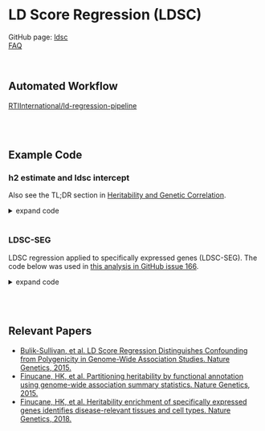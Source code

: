 # LD Score Regression (LDSC)
GitHub page: [ldsc](https://github.com/bulik/ldsc)<br>
[FAQ](https://github.com/bulik/ldsc/wiki/FAQ)

<br>

## Automated Workflow
[RTIInternational/ld-regression-pipeline](https://github.com/RTIInternational/ld-regression-pipeline) 

<br><br>

## Example Code
### h2 estimate and ldsc intercept
Also see the TL;DR section in [Heritability and Genetic Correlation](https://github.com/bulik/ldsc/wiki/Heritability-and-Genetic-Correlation).

<details>
  <summary>expand code</summary>
	

  
```bash
# start interactive session
docker run -it -v $PWD:/data/ \
    rtibiocloud/ldsc:v1.0.1_0bb574e /bin/bash

# Download data
cd /data/
wget https://data.broadinstitute.org/alkesgroup/LDSCORE/eur_w_ld_chr.tar.bz2
wget https://data.broadinstitute.org/alkesgroup/LDSCORE/w_hm3.snplist.bz2
tar -jxvf eur_w_ld_chr.tar.bz2
bunzip2 w_hm3.snplist.bz2

# Munge data
/opt/ldsc/munge_sumstats.py \
	--sumstats meta_results.txt \
	--N 17314 \
	--out meta_munged \
	--merge-alleles w_hm3.snplist

# calculate h2 estimate and ldsc intercept 
/opt/ldsc/ldsc.py \
	--h2 meta_munged.sumstats.gz \
	--ref-ld-chr eur_w_ld_chr/ \
	--w-ld-chr eur_w_ld_chr/ \
	--out meta_h2
```
</details>

<br>

### LDSC-SEG
LDSC regression applied to specifically expressed genes (LDSC-SEG).
The code below was used in [this analysis in GitHub issue 166](https://github.com/RTIInternational/bioinformatics/issues/166#issuecomment-816057301).

<details>
  <summary>expand code</summary>
	
```bash
# download files needed for partitioned heritability analysis
	
wget https://storage.googleapis.com/broad-alkesgroup-public/LDSCORE/weights_hm3_no_hla.tgz
tar -xvf weights_hm3_no_hla.tgz	

cd 1000g/
wget https://storage.googleapis.com/broad-alkesgroup-public/LDSCORE/1000G_phase3_baseline_ldscores.tgz
wget https://storage.googleapis.com/broad-alkesgroup-public/LDSCORE/1000G_Phase3_plinkfiles.tgz
wget https://storage.googleapis.com/broad-alkesgroup-public/LDSCORE/1000G_Phase3_frq.tgz

tar -xvf 1000G_Phase3_baseline_ldscores.tgz
tar -xvf 1000G_Phase3_plinkfiles.tgz
tar -xvf 1000G_Phase3_frq.tgz
```

```bash
# interactive session
docker run -it -v $PWD:/data/ \
    rtibiocloud/ldsc:v1.0.1_0bb574e bash

window=100000
for fdr in {"0.05","0.10"}; do # loop through each BED file
    coord_file=/data/deg_bedfiles/meta_analysis_sumstats_no_singletons_20220727_fdr${fdr}_coord.tsv 
    geneset_file=/data/deg_bedfiles/meta_analysis_sumstats_no_singletons_20220727_fdr${fdr}_geneset.tsv

    # store processing files for each meta in separate dir
    mkdir -p /data/{annotations_ldscores,results}/fdr$fdr/

    for j in {1..22}; do # loop through each chromosome
        python /opt/ldsc/make_annot.py \ # create annotation files
            --gene-set-file $geneset_file \
            --gene-coord-file $coord_file \
            --windowsize $window \
            --bimfile /data/1000g/1000G_EUR_Phase3_plink/1000G.EUR.QC.$j.bim \
            --annot-file /data/annotations_ldscores/fdr$fdr/oa_twas_meta_fdr${fdr}genes_window${window}_chr$j.annot.gz

        python /opt/ldsc/ldsc.py \ # compute LD scores
            --l2 \
            --thin-annot \
            --ld-wind-cm 1 \
            --print-snps /data/1000g/1000G_EUR_Phase3_baseline/print_snps.txt \
            --bfile /data/1000g/1000G_EUR_Phase3_plink/1000G.EUR.QC.$j \
            --annot /data/annotations_ldscores/fdr$fdr/oa_twas_meta_fdr${fdr}genes_window${window}_chr$j.annot.gz \
            --out /data/annotations_ldscores/fdr$fdr/oa_twas_meta_fdr${fdr}genes_window${window}_chr$j
    done # end chr loop


    for trait in {"age_of_initiation","alcohol_dependence","drinks_per_week","alzheimers_disease","als","anorexia","adhd","autism","bipolar","cannabus_use_disorder","cigarettes_per_day","cotinine_levels","depressive_symptoms","ftnd","heaviness_smoking_index","lifetime_cannabis_use","major_depressive_disorder","neuroticism","opioid_addiction_gsem","parkinsons","ptsd","schizophrenia","smoking_cessation","smoking_initiation"}; do  # loop through all traits
        case $trait in  # use sumstats files that corresponds to the trait name for the h2 estimate
        
            "age_of_initiation") stats=/data/sumstats/AgeOfInitiation.txt.munged.merged.txt.gz ;;
            "alcohol_dependence") stats=/data/sumstats/pgc_alcdep.eur_discovery.aug2018_release.txt.munged.merged.txt.gz ;;
            "drinks_per_week") stats=/data/sumstats/DrinksPerWeek.txt.munged.merged.txt.gz ;;
            "alzheimers_disease") stats=/data/sumstats/alzheimers_disease_lambert2013_nat_genet.sumstats.gz ;;
            "als") stats=/data/sumstats/amyotrophic_lateral_sclerosis_rheenen2016_nat_genet.sumstats.gz ;;
            "anorexia") stats=/data/sumstats/anorexia_watson2019_workflow_ready.txt.munged.merged.txt.gz ;;
            "adhd") stats=/data/sumstats/daner_meta_filtered_NA_iPSYCH23_PGC11_sigPCs_woSEX_2ell6sd_EUR_Neff_70.meta.munged.merged.txt.gz ;;
            "autism") stats=/data/sumstats/iPSYCH-PGC_ASD_Nov2017.munged.merged.txt.gz ;;
            "bipolar") stats=/data/sumstats/daner_PGC_BIP32b_mds7a_0416a.munged.merged.txt.gz ;;
            "cannabis_use_disorder") stats=/data/sumstats/CUD_GWAS_iPSYCH_June2019.munged.merged.txt.gz ;;
            "cigarettes_per_day") stats=/data/sumstats/CigarettesPerDay.txt.munged.merged.txt.gz ;;
            "cotinine_levels") stats=/data/sumstats/cotinine_ware2016_workflow_ready.txt.munged.merged.txt.gz ;;
            "depressive_symptoms") stats=/data/sumstats/DS_Full.txt.munged.merged.txt.gz ;;
            "ftnd") stats=/data/sumstats/ftnd_wave3_eur_quach2020_workflow_ready.txt.munged.merged.txt.gz ;;
            "heaviness_smoking_index") stats=/data/sumstats/ukb_gwa_003_workflow_ready.txt.munged.merged.txt.gz ;;
            "lifetime_cannabis_use") stats=/data/sumstats/cannabis_icc_ukb_workflow_ready.txt.munged.merged.txt.gz ;;
            "major_depressive_disorder") stats=/data/sumstats/pgc_ukb_depression_gwas_workflow_ready.txt.munged.merged.txt.gz ;;
            "neuroticism") stats=/data/sumstats/neuroticism_okbay2016_nat_genet.sumstats.gz ;;
            "opioid_addiction_gsem") stats=/data/sumstats/genomicSEM_GWAS.oaALL.MVP1_MVP2_YP_SAGE.PGC.Song.table.sumstats.gz ;;
            "parkinsons") stats=/data/sumstats/parkinsons_disease_sanchez2009_nat_genet.sumstats.gz ;;
            "ptsd") stats=/data/sumstats/pts_eur_freeze2_overall.results.munged.merged.txt.gz ;;
            "schizophrenia") stats=/data/sumstats/daner_natgen_pgc_eur.munged.merged.txt.gz ;;
            "smoking_cessation") stats=/data/sumstats/SmokingCessation.txt.munged.merged.txt.gz ;;
            "smoking_initiation") stats=/data/sumstats/SmokingInitiation.txt.munged.merged.txt.gz ;;
        esac

        # computed partitioned heritability estimate
        python /opt/ldsc/ldsc.py \
            --h2 $stats \
            --overlap-annot \
            --print-coefficients \
            --w-ld-chr "/data/weights_hm3_no_hla/weights." \
            --frqfile-chr "/data/1000g/1000G_Phase3_frq/1000G.EUR.QC." \
            --ref-ld-chr "/data/annotations_ldscores/fdr$fdr/oa_twas_meta_fdr${fdr}genes_window${window}_chr,/data/1000g/1000G_EUR_Phase3_baseline/baseline." \
            --out "/data/results/fdr$fdr/${trait}_with_oa_twas_meta_analysis_deg_genes_fdr${fdr}_window${window}"
    done # end trait loop
done # end DEG loop
```
	
combine results
	
```bash
for fdr in {"0.05","0.10"}; do
    outfile=fdr${fdr}/all_phenotypes_oa_twas_meta_analysis_deg_fdr${fdr}_window100000_final_results.tsv
    touch $outfile
    head -1 fdr${fdr}/smoking_initiation_with_oa_twas_meta_analysis_deg_genes_fdr${fdr}_window100000.results > $outfile
        
    for file in   fdr${fdr}/*_fdr${fdr}_window100000.results; do
        trait=$(echo $file |  sed "s/_with_oa_twas_meta_analysis_deg_genes_fdr.*//") # remove suffix
        trait=$(echo $trait |  sed "s/fdr$fdr\///") # remove directory prefix
        #echo $trait
        awk -v trait=$trait \
        '$1 = trait {print $0}' OFS="\t" <(tail -n +2 $file | head -1) >> $outfile
    done
done
```	
  </details>

<br><br>

## Relevant Papers
* [Bulik-Sullivan, et al. LD Score Regression Distinguishes Confounding from Polygenicity in Genome-Wide Association Studies. Nature Genetics, 2015.](http://www.nature.com/ng/journal/vaop/ncurrent/full/ng.3211.html)
* [Finucane, HK, et al. Partitioning heritability by functional annotation using genome-wide association summary statistics. Nature Genetics, 2015.](https://www.nature.com/articles/ng.3404)
* [Finucane, HK, et al. Heritability enrichment of specifically expressed genes identifies disease-relevant tissues and cell types. Nature Genetics, 2018.](https://www.nature.com/articles/s41588-018-0081-4)
